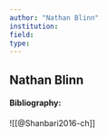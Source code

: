 ```yaml
---
author: "Nathan Blinn"
institution:
field:
type:
---
```


## Nathan Blinn
#### Bibliography:

![[@Shanbari2016-ch]]